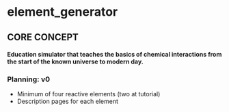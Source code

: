 # element_generator

## CORE CONCEPT
#### Education simulator that teaches the basics of chemical interactions from the start of the known universe to modern day. 

### Planning: v0
- Minimum of four reactive elements (two at tutorial)
- Description pages for each element